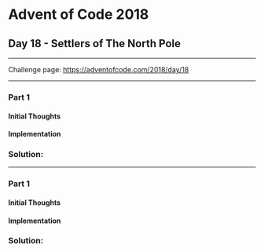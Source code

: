 # Advent of Code 2018
## Day 18 - Settlers of The North Pole
---
Challenge page: https://adventofcode.com/2018/day/18

---
### Part 1
#### Initial Thoughts
#### Implementation
### Solution:
---
### Part 1
#### Initial Thoughts
#### Implementation
### Solution:
